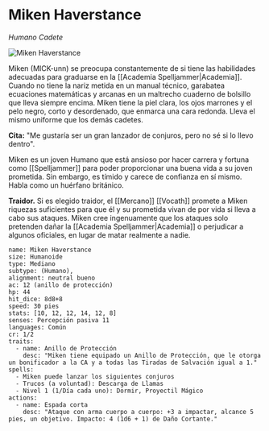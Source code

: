 # Miken Haverstance
_Humano Cadete_

![Miken Haverstance](https://media.dndbeyond.com/compendium-images/sja/9h8GiE7HbKsyOg18/02-003.o-miken-haverstance.png)

Miken (MICK-unn) se preocupa constantemente de si tiene las habilidades adecuadas para graduarse en la [[Academia Spelljammer|Academia]]. Cuando no tiene la nariz metida en un manual técnico, garabatea ecuaciones matemáticas y arcanas en un maltrecho cuaderno de bolsillo que lleva siempre encima. Miken tiene la piel clara, los ojos marrones y el pelo negro, corto y desordenado, que enmarca una cara redonda. Lleva el mismo uniforme que los demás cadetes.

**Cita:** "Me gustaría ser un gran lanzador de conjuros, pero no sé si lo llevo dentro".

Miken es un joven Humano que está ansioso por hacer carrera y fortuna como [[Spelljammer]] para poder proporcionar una buena vida a su joven prometida. Sin embargo, es tímido y carece de confianza en sí mismo. Habla como un huérfano británico.

**Traidor.** Si es elegido traidor, el [[Mercano]] [[Vocath]] promete a Miken riquezas suficientes para que él y su prometida vivan de por vida si lleva a cabo sus ataques. Miken cree ingenuamente que los ataques solo pretenden dañar la [[Academia Spelljammer|Academia]] o perjudicar a algunos oficiales, en lugar de matar realmente a nadie.


```statblock
name: Miken Haverstance
size: Humanoide
type: Mediano
subtype: (Humano),
alignment: neutral bueno
ac: 12 (anillo de protección)
hp: 44
hit_dice: 8d8+8
speed: 30 pies
stats: [10, 12, 12, 14, 12, 8]
senses: Percepción pasiva 11
languages: Común
cr: 1/2
traits:
  - name: Anillo de Protección
    desc: "Miken tiene equipado un Anillo de Protección, que le otorga un bonificador a la CA y a todas las Tiradas de Salvación igual a 1."
spells:
  - Miken puede lanzar los siguientes conjuros
  - Trucos (a voluntad): Descarga de Llamas
  - Nivel 1 (1/Día cada uno): Dormir, Proyectil Mágico
actions:
  - name: Espada corta
    desc: "Ataque con arma cuerpo a cuerpo: +3 a impactar, alcance 5 pies, un objetivo. Impacto: 4 (1d6 + 1) de Daño Cortante."
```
